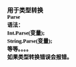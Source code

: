 <html>

<head>
<meta http-equiv=Content-Type content="text/html; charset=gb2312">
<meta name=Generator content="Microsoft Word 15 (filtered)">
<style>
<!--
 /* Font Definitions */
 @font-face
	{font-family:宋体;
	panose-1:2 1 6 0 3 1 1 1 1 1;}
@font-face
	{font-family:宋体;
	panose-1:2 1 6 0 3 1 1 1 1 1;}
@font-face
	{font-family:Calibri;
	panose-1:2 15 5 2 2 2 4 3 2 4;}
@font-face
	{font-family:新宋体;
	panose-1:2 1 6 9 3 1 1 1 1 1;}
@font-face
	{font-family:"\@宋体";
	panose-1:2 1 6 0 3 1 1 1 1 1;}
@font-face
	{font-family:"\@新宋体";
	panose-1:2 1 6 9 3 1 1 1 1 1;}
 /* Style Definitions */
 p.MsoNormal, li.MsoNormal, div.MsoNormal
	{margin:0cm;
	margin-bottom:.0001pt;
	text-align:justify;
	text-justify:inter-ideograph;
	font-size:10.5pt;
	font-family:"Calibri","sans-serif";}
.MsoChpDefault
	{font-family:"Calibri","sans-serif";}
 /* Page Definitions */
 @page WordSection1
	{size:595.3pt 841.9pt;
	margin:72.0pt 90.0pt 72.0pt 90.0pt;
	layout-grid:15.6pt;}
div.WordSection1
	{page:WordSection1;}
-->
</style>

</head>

<body lang=ZH-CN style='text-justify-trim:punctuation'>

<div class=WordSection1 style='layout-grid:15.6pt'>

<p class=MsoNormal><b><span style='font-family:宋体;color:black'>用于类型转换</span></b></p>

<p class=MsoNormal><b><span lang=EN-US style='font-size:9.5pt;font-family:新宋体;
color:black'>Parse</span></b></p>

<p class=MsoNormal><b><span style='font-size:9.5pt;font-family:新宋体;color:black'>语法：</span></b></p>

<p class=MsoNormal><b><span lang=EN-US style='font-size:9.5pt;font-family:新宋体;
color:black'>Int.Parse(</span></b><b><span style='font-size:9.5pt;font-family:
新宋体;color:black'>变量<span lang=EN-US>);</span></span></b></p>

<p class=MsoNormal><b><span lang=EN-US style='font-size:9.5pt;font-family:新宋体;
color:black'>String.Parse(</span></b><b><span style='font-size:9.5pt;
font-family:新宋体;color:black'>变量<span lang=EN-US>);</span></span></b></p>

<p class=MsoNormal><b><span style='font-size:9.5pt;font-family:新宋体;color:black'>等等。。。。</span></b></p>

<p class=MsoNormal><b><span style='font-size:9.5pt;font-family:新宋体;color:black'>如果类型转换错误会报错。</span></b></p>

<p class=MsoNormal><span lang=EN-US>&nbsp;</span></p>

</div>

</body>

</html>
